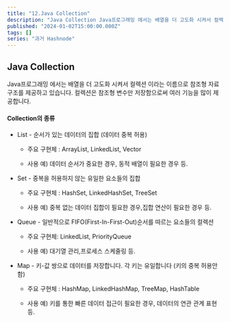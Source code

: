 ```yaml
---
title: "12.Java Collection"
description: "Java Collection Java프로그래밍 에서는 배열을 더 고도화 시켜서 컬렉션 이라는 이름으로 참조형 자료구조를 제공하고 있습니다. 컬렉션은 참조형 변수만 저장함으로써 여러 기능을 많이 제공합니다. Collection의 종류 List - 순서가 있는 데이터의 집합 (데이터 중복 허용) 주요 구현체 : ArrayList, LinkedList, Vector 사용 예) 데이터 순서가 중요한 경우, 동적 배열이 필요한 경우 등. Se..."
published: "2024-01-02T15:00:00.000Z"
tags: []
series: "과거 Hashnode"
---
```


## Java Collection

Java프로그래밍 에서는 배열을 더 고도화 시켜서 컬렉션 이라는 이름으로 참조형 자료구조를 제공하고 있습니다. 컬렉션은 참조형 변수만 저장함으로써 여러 기능을 많이 제공합니다.

#### Collection의 종류

* List - 순서가 있는 데이터의 집합 (데이터 중복 허용)
    
    * 주요 구현체 : ArrayList, LinkedList, Vector
        
    * 사용 예) 데이터 순서가 중요한 경우, 동적 배열이 필요한 경우 등.
        
* Set - 중복을 허용하지 않는 유일한 요소들의 집합
    
    * 주요 구현체 : HashSet, LinkedHashSet, TreeSet
        
    * 사용 예) 중복 없는 데이터 집합이 필요한 경우,집합 연산이 필요한 경우 등.
        
* Queue - 일반적으로 FIFO(First-In-First-Out)순서를 따르는 요소들의 컬렉션
    
    * 주요 구현체: LinkedList, PriorityQueue
        
    * 사용 예) 대기열 관리,프로세스 스케줄링 등.
        
* Map - 키-값 쌍으로 데이터를 저장합니다. 각 키는 유일합니다 (키의 중복 허용안함)
    
    * 주요 구현체 : HashMap, LinkedHashMap, TreeMap, HashTable
        
    * 사용 예) 키를 통한 빠른 데이터 접근이 필요한 경우, 데이터의 연관 관계 표현 등.